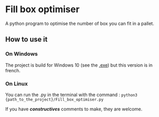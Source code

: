 # Fill box optimiser

A python program to optimise the number of box you can fit in a pallet.

## How to use it

### On Windows

The project is build for Windows 10 (see the [.exe](Fill_box_optimiser_v1.4.exe)) but this version is in french.

### On Linux

You can run the .py in the terminal with the command :
``` python3 {path_to_the_project}/Fill_box_optimiser.py ```

If you have ***constructives*** comments to make, they are welcome.
